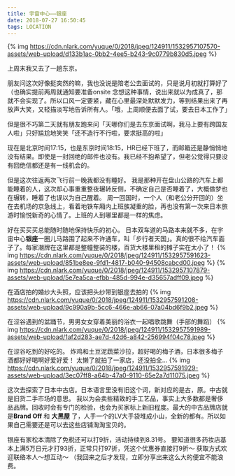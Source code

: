 ```yaml
---
title: 宇宙中心——银座
date: 2018-07-27 16:50:45
tags: LOCATION
---
```

{% img https://cdn.nlark.com/yuque/0/2018/jpeg/124911/1532957107570-assets/web-upload/d133b1ac-0bb2-4ee5-b243-9c0779b830d5.jpeg %}

上周末我又去了一趟东京。

朋友问这次好像挺突然的嘛，我也没说是陪老公去面试的，只是说月初就打算好了（也确实提前两周就通知要准备onsite
念想这种事情，说出来就以为成真了，那就不会实现了。所以口风一定要紧，藏在心里最深处默默发力，等到结果出来了再放声大笑，又轻描淡写地告诉所有人。「哦，上周顺便去面了试，要去日本工作了」

但是很不巧第二天就有朋友跑来问「天哪你们是去东京面试啊，我马上要有跨国友人啦」只好尴尬地笑笑「还不造行不行啦，要求挺高的啦」

现在是北京时间17:15，也是东京时间18:15，HR已经下班了，而邮箱还是静悄悄地没有结果。即使是一封回绝的邮件也没有。我已经不抱希望了，但老公觉得只要没有回绝信都还是有一线机会的。

但是这次往返两次飞行前一晚我都没有睡好。
我是那种开在盘山公路的汽车上都能睡着的人，这次却心事重重整夜辗转反侧，不确定自己是否睡着了，大概做梦也在辗转，睡着了也误以为自己醒着。
周一回国时，一个人（和老公分开回的）坐在去机场的京急线上，看着地铁车厢内上班族凝重的脸，再也没有第一次来日本旅游时愉悦新奇的心情了。上班的人到哪里都是一样的焦虑。

好在买买买总能随时随地保持快乐的初心。
日本双车道的马路本来就不多，在宇宙中心**银座**一圈儿马路围了起来不许通车，叫「步行者天国」。真的很不给汽车面子了。每家潮牌在这里都是整幢整装的楼，百货大楼里租的摊子实在太小了！
{% img https://cdn.nlark.com/yuque/0/2018/jpeg/124911/1532957591623-assets/web-upload/851be8ee-9fd1-4817-b040-94508cabcd00.jpeg %}
{% img https://cdn.nlark.com/yuque/0/2018/jpeg/124911/1532957107879-assets/web-upload/5e7ea5ca-efbb-485d-994e-d35657adff09.jpeg %}

在酒店拍的婚纱大头照，应该把头纱带到银座去拍的
{% img https://cdn.nlark.com/yuque/0/2018/jpeg/124911/1532957591208-assets/web-upload/9c990a9b-5cc6-466e-ab66-07a04bd6f9b2.jpeg %}

在涩谷遇到的盆踊节，男男女女穿着美丽的浴衣一起唱歌跳舞（手部的舞蹈）
{% img https://cdn.nlark.com/yuque/0/2018/jpeg/124911/1532957591989-assets/web-upload/1af2d283-ae7d-42d6-a842-256994f04c78.jpeg %}

在涩谷吃到的好吃的。
炸鸡和土豆泥蔬菜沙拉，超好喝的梅子酒，日本很多梅子酒都好好喝啊好爱好爱！
太懒了就拍了一家店，还没拍全...
{% img https://cdn.nlark.com/yuque/0/2018/jpeg/124911/1532957591929-assets/web-upload/3ec07ff8-a64b-47a0-9110-65e2a7d11075.jpeg %}

这次去探索了日本中古店。日本语言里没有旧这个词，新对应的是古，原。中古就是旧货二手市场的意思。
我以为会卖些精致的手工艺品，事实上大多数都是奢侈品品牌。回收时会有专门的检验，也会为买家标上新旧程度。最大的中古品牌店就是**Brand Off** 和 **大黑屋** 了，人手一个的LV大手袋堆成小山，全新的都有。所以如果自己需要还是可以去这些店铺淘淘宝贝的。

银座有家松本清除了免税还可以打9折，活动持续到8.31号。
要知道很多药妆店基本上满5万日元才打93折，正常只打97折，凭这个优惠券直接打9折～
获取方式欢迎联络本人～想互动～
（我回来之后才发现，立即分享出来这么大的便宜不能浪费。
